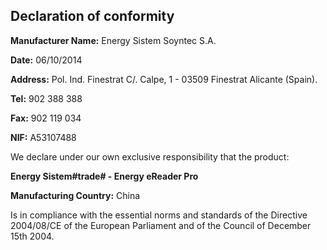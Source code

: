## Declaration of conformity

**Manufacturer Name:** Energy Sistem Soyntec S.A.

**Date:** 06/10/2014

**Address:** Pol. Ind. Finestrat C/. Calpe, 1 - 03509 Finestrat Alicante (Spain).

**Tel:** 902 388 388

**Fax:** 902 119 034

**NIF:** A53107488

We declare under our own exclusive responsibility that the product:

**Energy Sistem#trade# - Energy eReader Pro**

**Manufacturing Country:** China

Is in compliance with the essential norms and standards of the Directive 2004/08/CE of the European Parliament and of the Council of December 15th 2004.
